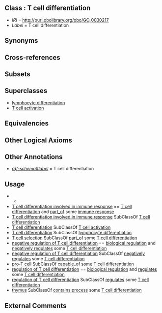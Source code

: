 
## Class : T cell differentiation

 * *IRI* = http://purl.obolibrary.org/obo/GO_0030217
 * *Label* = T cell differentiation

## Synonyms


## Cross-references


## Subsets


## Superclasses

 * [lymphocyte differentiation](../../GO/98/GO_0030098.md)
 * [T cell activation](../../GO/10/GO_0042110.md)

## Equivalencies


## Other Logical Axioms


## Other Annotations

 * *[rdf-schema#label](../../el/rdf-schema#label.md)* = T cell differentiation

## Usage

 * -
 * [T cell differentiation involved in immune response](../../GO/92/GO_0002292.md) == [T cell differentiation](../../GO/17/GO_0030217.md) and [part_of](../../BFO/50/BFO_0000050.md) some [immune response](../../GO/55/GO_0006955.md)
 * [T cell differentiation involved in immune response](../../GO/92/GO_0002292.md) SubClassOf [T cell differentiation](../../GO/17/GO_0030217.md)
 * [T cell differentiation](../../GO/17/GO_0030217.md) SubClassOf [T cell activation](../../GO/10/GO_0042110.md)
 * [T cell differentiation](../../GO/17/GO_0030217.md) SubClassOf [lymphocyte differentiation](../../GO/98/GO_0030098.md)
 * [T cell selection](../../GO/58/GO_0045058.md) SubClassOf [part_of](../../BFO/50/BFO_0000050.md) some [T cell differentiation](../../GO/17/GO_0030217.md)
 * [negative regulation of T cell differentiation](../../GO/81/GO_0045581.md) == [biological regulation](../../GO/07/GO_0065007.md) and [negatively regulates](../../RO/12/RO_0002212.md) some [T cell differentiation](../../GO/17/GO_0030217.md)
 * [negative regulation of T cell differentiation](../../GO/81/GO_0045581.md) SubClassOf [negatively regulates](../../RO/12/RO_0002212.md) some [T cell differentiation](../../GO/17/GO_0030217.md)
 * [pro-T cell](../../CL/27/CL_0000827.md) SubClassOf [capable_of](../../RO/15/RO_0002215.md) some [T cell differentiation](../../GO/17/GO_0030217.md)
 * [regulation of T cell differentiation](../../GO/80/GO_0045580.md) == [biological regulation](../../GO/07/GO_0065007.md) and [regulates](../../RO/11/RO_0002211.md) some [T cell differentiation](../../GO/17/GO_0030217.md)
 * [regulation of T cell differentiation](../../GO/80/GO_0045580.md) SubClassOf [regulates](../../RO/11/RO_0002211.md) some [T cell differentiation](../../GO/17/GO_0030217.md)
 * [thymus](../../UBERON/70/UBERON_0002370.md) SubClassOf [contains process](../../BFO/67/BFO_0000067.md) some [T cell differentiation](../../GO/17/GO_0030217.md)

## External Comments

